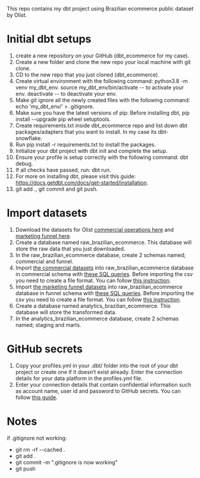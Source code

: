 <!-- # dbt_ecommerce -->
This repo contains my dbt project using Brazilian ecommerce public dataset by Olist.


# Initial dbt setups
1. create a new repository on your GitHub (dbt_ecommerce for my case).
2. Create a new folder and clone the new repo your local machine with git clone. 
3. CD to the new repo that you just cloned (dbt_ecommerce).
4. Create virtual environment with the following command: python3.8 -m venv my_dbt_env.
   source my_dbt_env/bin/activate -- to activate your env.
   deactivate -- to deactivate your env.
5. Make git ignore all the newly created files with the following command: echo 'my_dbt_env/' > .gitignore.
6. Make sure you have the latest versions of pip: Before installing dbt, pip install --upgrade pip wheel setuptools.
7. Create requirements.txt inside dbt_ecommerce repo and list down dbt packages/adapters that you want to install. In my case its dbt-snowflake.
8. Run pip install -r requirements.txt to install the packages.
9. Initialize your dbt project with dbt init and complete the setup.
10. Ensure your profile is setup correctly with the following command: dbt debug.
11. If all checks have passed, run: dbt run.
12. For more on installing dbt, please visit this guide: https://docs.getdbt.com/docs/get-started/installation.
13. git add ., git commit and git push.


# Import datasets
1. Download the datasets for Olist <a href="https://www.kaggle.com/datasets/olistbr/brazilian-ecommerce">commercial operations here</a> and <a href="https://www.kaggle.com/datasets/olistbr/marketing-funnel-olist">marketing funnel here</a>.
2. Create a database named raw_brazilian_ecommerce. This database will store the raw data that you just downloaded.
3. In the raw_brazilian_ecommerce database, create 2 schemas named; commercial and funnel.
4. Import <a href="https://www.kaggle.com/datasets/olistbr/brazilian-ecommerce">the commercial datasets</a> into raw_brazilian_ecommerce database in commercial schema with <a href="https://github.com/Balurc/dbt_ecommerce/blob/main/load_data_sql_query/commercial/commercial.sql">these SQL queries</a>. Before importing the csv you need to create a file format. You can follow <a href="https://www.projectpro.io/recipes/load-csv-data-from-local-snowflake">this instruction</a>.
5. Import <a href="https://www.kaggle.com/datasets/olistbr/marketing-funnel-olist">the marketing funnel datasets</a> into raw_brazilian_ecommerce database in funnel schema with <a href="https://github.com/Balurc/dbt_ecommerce/blob/main/load_data_sql_query/funnel/funnel.sql">these SQL queries</a>. Before importing the csv you need to create a file format. You can follow <a href="https://www.projectpro.io/recipes/load-csv-data-from-local-snowflake">this instruction</a>.
6. Create a database named analytics_brazilian_ecommerce. This database will store the transformed data.
7. In the analytics_brazilian_ecommerce database, create 2 schemas named; staging and marts. 


# GitHub secrets
1. Copy your profiles.yml in your .dbt/ folder into the root of your dbt project or create one if it doesn’t exist already. Enter the connection details for your data platform in the profiles.yml file.
2. Enter your connection details that contain confidential information such as account name, user id and password to GitHub secrets. You can follow <a href="https://docs.github.com/en/actions/security-guides/encrypted-secrets#creating-encrypted-secrets-for-a-repository">this guide</a>.

# Notes
if .gitignore not working:
- git rm -rf --cached .
- git add .
- git commit -m ".gitignore is now working"
- git push
